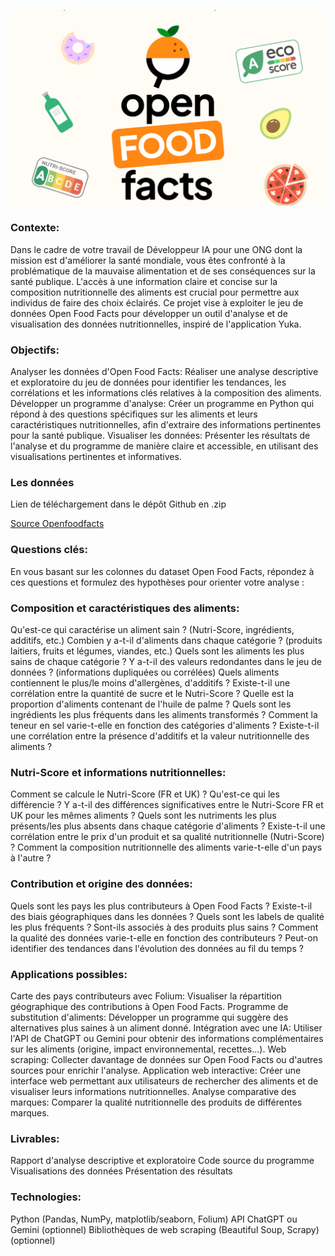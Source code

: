 ![OFF](OFF.png)

### Contexte:
Dans le cadre de votre travail de Développeur IA pour une ONG dont la mission est d'améliorer la santé mondiale, vous êtes confronté à la problématique de la mauvaise alimentation et de ses conséquences sur la santé publique. L'accès à une information claire et concise sur la composition nutritionnelle des aliments est crucial pour permettre aux individus de faire des choix éclairés. Ce projet vise à exploiter le jeu de données Open Food Facts pour développer un outil d'analyse et de visualisation des données nutritionnelles, inspiré de l'application Yuka.

### Objectifs:
Analyser les données d'Open Food Facts: Réaliser une analyse descriptive et exploratoire du jeu de données pour identifier les tendances, les corrélations et les informations clés relatives à la composition des aliments.
Développer un programme d'analyse: Créer un programme en Python qui répond à des questions spécifiques sur les aliments et leurs caractéristiques nutritionnelles, afin d'extraire des informations pertinentes pour la santé publique.
Visualiser les données: Présenter les résultats de l'analyse et du programme de manière claire et accessible, en utilisant des visualisations pertinentes et informatives.

### Les données
Lien de téléchargement dans le dépôt Github en .zip

[Source Openfoodfacts](https://fr.openfoodfacts.org/)

### Questions clés:
En vous basant sur les colonnes du dataset Open Food Facts, répondez à ces questions et formulez des hypothèses pour orienter votre analyse :

### Composition et caractéristiques des aliments:
Qu'est-ce qui caractérise un aliment sain ? (Nutri-Score, ingrédients, additifs, etc.)
Combien y a-t-il d'aliments dans chaque catégorie ? (produits laitiers, fruits et légumes, viandes, etc.)
Quels sont les aliments les plus sains de chaque catégorie ?
Y a-t-il des valeurs redondantes dans le jeu de données ? (informations dupliquées ou corrélées)
Quels aliments contiennent le plus/le moins d'allergènes, d'additifs ?
Existe-t-il une corrélation entre la quantité de sucre et le Nutri-Score ?
Quelle est la proportion d'aliments contenant de l'huile de palme ?
Quels sont les ingrédients les plus fréquents dans les aliments transformés ?
Comment la teneur en sel varie-t-elle en fonction des catégories d'aliments ?
Existe-t-il une corrélation entre la présence d'additifs et la valeur nutritionnelle des aliments ?

### Nutri-Score et informations nutritionnelles:
Comment se calcule le Nutri-Score (FR et UK) ? Qu'est-ce qui les différencie ?
Y a-t-il des différences significatives entre le Nutri-Score FR et UK pour les mêmes aliments ?
Quels sont les nutriments les plus présents/les plus absents dans chaque catégorie d'aliments ?
Existe-t-il une corrélation entre le prix d'un produit et sa qualité nutritionnelle (Nutri-Score) ?
Comment la composition nutritionnelle des aliments varie-t-elle d'un pays à l'autre ?

### Contribution et origine des données:
Quels sont les pays les plus contributeurs à Open Food Facts ?
Existe-t-il des biais géographiques dans les données ?
Quels sont les labels de qualité les plus fréquents ? Sont-ils associés à des produits plus sains ?
Comment la qualité des données varie-t-elle en fonction des contributeurs ?
Peut-on identifier des tendances dans l'évolution des données au fil du temps ?

### Applications possibles:
Carte des pays contributeurs avec Folium: Visualiser la répartition géographique des contributions à Open Food Facts.
Programme de substitution d'aliments: Développer un programme qui suggère des alternatives plus saines à un aliment donné.
Intégration avec une IA: Utiliser l'API de ChatGPT ou Gemini pour obtenir des informations complémentaires sur les aliments (origine, impact environnemental, recettes...).
Web scraping: Collecter davantage de données sur Open Food Facts ou d'autres sources pour enrichir l'analyse.
Application web interactive: Créer une interface web permettant aux utilisateurs de rechercher des aliments et de visualiser leurs informations nutritionnelles.
Analyse comparative des marques: Comparer la qualité nutritionnelle des produits de différentes marques.

### Livrables:
Rapport d'analyse descriptive et exploratoire
Code source du programme
Visualisations des données
Présentation des résultats

### Technologies:
Python (Pandas, NumPy, matplotlib/seaborn, Folium)
API ChatGPT ou Gemini (optionnel)
Bibliothèques de web scraping (Beautiful Soup, Scrapy) (optionnel)

